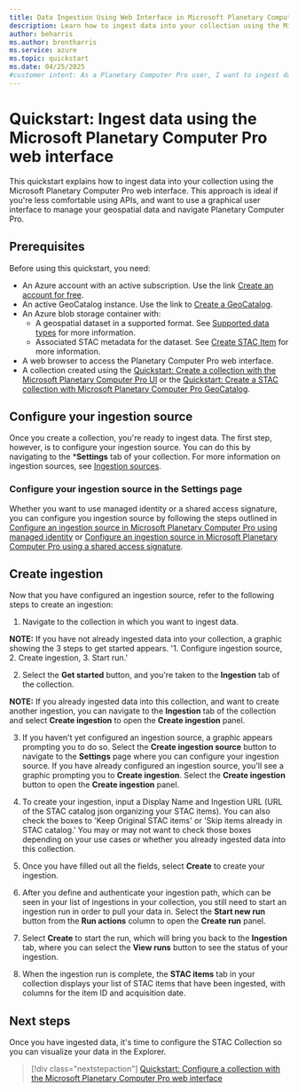 ```yaml
---
title: Data Ingestion Using Web Interface in Microsoft Planetary Computer Pro
description: Learn how to ingest data into your collection using the Microsoft Planetary Computer Pro web interface. 
author: beharris
ms.author: brentharris
ms.service: azure
ms.topic: quickstart
ms.date: 04/25/2025
#customer intent: As a Planetary Computer Pro user, I want to ingest data into my collection using the web interface so that I can manage my geospatial assets.
---
```


# Quickstart: Ingest data using the Microsoft Planetary Computer Pro web interface

This quickstart explains how to ingest data into your collection using the Microsoft Planetary Computer Pro web interface. This approach is ideal if you're less comfortable using APIs, and want to use a graphical user interface to manage your geospatial data and navigate Planetary Computer Pro.

## Prerequisites

Before using this quickstart, you need:

- An Azure account with an active subscription. Use the link [Create an account for free](https://azure.microsoft.com/free/?WT.mc_id=A261C142F).
- An active GeoCatalog instance. Use the link to [Create a GeoCatalog](./deploy-geocatalog-resource.md).
- An Azure blob storage container with:
  - A geospatial dataset in a supported format. See [Supported data types](./supported-data-types.md) for more information.
  - Associated STAC metadata for the dataset. See [Create STAC Item](./create-stac-item.md) for more information.
- A web browser to access the Planetary Computer Pro web interface.
- A collection created using the [Quickstart: Create a collection with the Microsoft Planetary Computer Pro UI](./create-collection-ui.md) or the [Quickstart: Create a STAC collection with Microsoft Planetary Computer Pro GeoCatalog](./create-stac-collection.md).

## Configure your ingestion source

Once you create a collection, you're ready to ingest data. The first step, however, is to configure your ingestion source. You can do this by navigating to the ***Settings** tab of your collection. For more information on ingestion sources, see [Ingestion sources](./ingestion-source.md).

### Configure your ingestion source in the **Settings** page

Whether you want to use managed identity or a shared access signature, you can  configure you ingestion source by following the steps outlined in [Configure an ingestion source in Microsoft Planetary Computer Pro using managed identity](./setup-ingestion-credentials-managed-identity.md) or [Configure an ingestion source in Microsoft Planetary Computer Pro using a shared access signature](./setup-ingestion-credentials-sas-tokens.md). 

## Create ingestion

Now that you have configured an ingestion source, refer to the following steps to create an ingestion:

1. Navigate to the collection in which you want to ingest data. 

**NOTE:** If you have not already ingested data into your collection, a graphic showing the 3 steps to get started appears. '1. Configure ingestion source, 2. Create ingestion, 3. Start run.'

2. Select the **Get started** button, and you're taken to the **Ingestion** tab of the collection.

**NOTE:** If you already ingested data into this collection, and want to create another ingestion, you can navigate to the **Ingestion** tab of the collection and select **Create ingestion** to open the **Create ingestion** panel.

3. If you haven't yet configured an ingestion source, a graphic appears prompting you to do so. Select the **Create ingestion source** button to navigate to the **Settings** page where you can configure your ingestion source. If you have already configured an ingestion source, you'll see a graphic prompting you to **Create ingestion**. Select the **Create ingestion** button to open the **Create ingestion** panel.

4. To create your ingestion, input a Display Name and Ingestion URL (URL of the STAC catalog json organizing your STAC items). You can also check the boxes to 'Keep Original STAC items' or 'Skip items already in STAC catalog.' You may or may not want to check those boxes depending on your use cases or whether you already ingested data into this collection.

5. Once you have filled out all the fields, select **Create** to create your ingestion.

6. After you define and authenticate your ingestion path, which can be seen in your list of ingestions in your collection, you still need to start an ingestion run in order to pull your data in. Select the **Start new run** button from the **Run actions** column to open the **Create run** panel. 

7. Select **Create** to start the run, which will bring you back to the **Ingestion** tab, where you can select the **View runs** button to see the status of your ingestion. 

8. When the ingestion run is complete, the **STAC items** tab in your collection displays your list of STAC items that have been ingested, with columns for the item ID and acquisition date. 


## Next steps

<!-- TODO: Update this link to point to the next article in the sequence once finalized. -->

Once you have ingested data, it's time to configure the STAC Collection so you can visualize your data in the Explorer. 

> [!div class="nextstepaction"]
> [Quickstart: Configure a collection with the Microsoft Planetary Computer Pro web interface](./configure-collection-ui.md)
